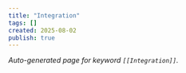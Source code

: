 ```yaml
---
title: "Integration"
tags: []
created: 2025-08-02
publish: true
---
```


_Auto-generated page for keyword `[[Integration]]`._
